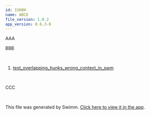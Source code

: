 ```yaml
---
id: 1SH8H
name: ABCD
file_version: 1.0.2
app_version: 0.6.3-0
---
```


<!-- Intro - Do not remove this comment --> 
 AAA

BBB

<br/>

<!-- Steps - Do not remove this comment --> 
1. [test_overlapping_hunks_wrong_context_in_swm](http://localhost:5000/#/repos/gtMYBGkMmfphS6DieumG/docs/0XANV9qOgKkT859syrww) 


<br/>

<!-- Summary - Do not remove this comment --> 
 CCC

<br/>

This file was generated by Swimm. [Click here to view it in the app](http://localhost:5000/#/repos/ls4DA2fLasmQuEbT4ipw/docs/1SH8H).